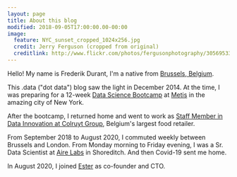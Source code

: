 ```yaml
---
layout: page
title: About this blog
modified: 2018-09-05T17:00:00.00-00:00
image:
  feature: NYC_sunset_cropped_1024x256.jpg
  credit: Jerry Ferguson (cropped from original)
  creditlink: http://www.flickr.com/photos/fergusonphotography/3056953388/
---
```


Hello! My name is Frederik Durant, I'm a native from [Brussels, Belgium][brussels].

This .data ("dot data") blog saw the light in December 2014. At the
time, I was preparing for a 12-week [Data Science
Bootcamp][metis-datascience] at [Metis][metis] in the amazing city of
New York.

After the bootcamp, I returned home and went to work as [Staff Member
in Data Innovation at Colruyt Group][colruyt], Belgium's largest food
retailer.

From September 2018 to August 2020, I commuted weekly between Brussels and
London. From Monday morning to Friday evening, I was
a Sr. Data Scientist at [Aire Labs][airelabs] in Shoreditch.
And then Covid-19 sent me home.

In August 2020, I joined [Ester][ester] as co-founder and CTO.

[brussels]: http://en.wikipedia.org/wiki/Brussels
[nuance]: http://www.nuance.com/
[metis]: http://www.thisismetis.com/
[metis-datascience]: http://www.thisismetis.com/data-science
[krash]: https://krash.io
[dotcom]: http://en.wikipedia.org/wiki/Dot-com_bubble
[colruyt]: http://frederikdurant.com/blog/changing-course/
[airelabs]: http://aire.io
[ester]: https://www.ester.ai/